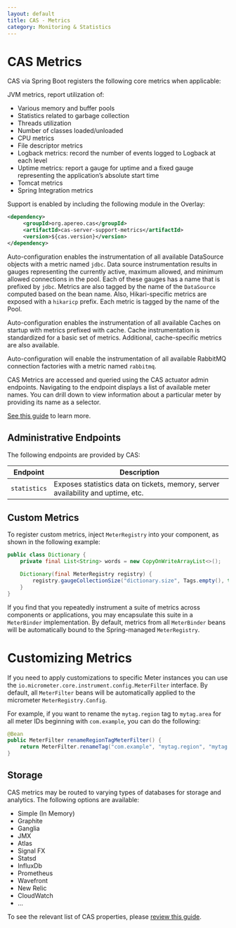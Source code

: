 ```yaml
---
layout: default
title: CAS - Metrics
category: Monitoring & Statistics
---
```


# CAS Metrics

CAS via Spring Boot registers the following core metrics when applicable:

JVM metrics, report utilization of:

- Various memory and buffer pools
- Statistics related to garbage collection
- Threads utilization
- Number of classes loaded/unloaded
- CPU metrics
- File descriptor metrics
- Logback metrics: record the number of events logged to Logback at each level
- Uptime metrics: report a gauge for uptime and a fixed gauge representing the application’s absolute start time
- Tomcat metrics
- Spring Integration metrics

Support is enabled by including the following module in the Overlay:

```xml
<dependency>
     <groupId>org.apereo.cas</groupId>
     <artifactId>cas-server-support-metrics</artifactId>
     <version>${cas.version}</version>
</dependency>
```

Auto-configuration enables the instrumentation of all available DataSource objects 
with a metric named `jdbc`. Data source instrumentation results in gauges representing the 
currently active, maximum allowed, and minimum allowed connections in the pool. 
Each of these gauges has a name that is prefixed by `jdbc`. Metrics are also tagged by the name of the `DataSource` 
computed based on the bean name. Also, Hikari-specific metrics are exposed with a `hikaricp` prefix. Each metric is tagged by the name of the Pool.

Auto-configuration enables the instrumentation of all available Caches on startup with metrics prefixed with cache. 
Cache instrumentation is standardized for a basic set of metrics. Additional, cache-specific metrics are also available.

Auto-configuration will enable the instrumentation of all available RabbitMQ connection factories with a metric named `rabbitmq`.

CAS Metrics are accessed and queried using the CAS actuator admin endpoints. 
Navigating to the endpoint displays a list of available meter names. 
You can drill down to view information about a particular meter by providing its name as a selector.

[See this guide](Monitoring-Statistics.html) to learn more.

## Administrative Endpoints

The following endpoints are provided by CAS:
 
| Endpoint                 | Description
|--------------------------|------------------------------------------------
| `statistics`             | Exposes statistics data on tickets, memory, server availability and uptime, etc.

## Custom Metrics

To register custom metrics, inject `MeterRegistry` into your component, as shown in the following example:

```java
public class Dictionary {
    private final List<String> words = new CopyOnWriteArrayList<>();

    Dictionary(final MeterRegistry registry) {
        registry.gaugeCollectionSize("dictionary.size", Tags.empty(), this.words);
    }
}
```

If you find that you repeatedly instrument a suite of metrics across components or applications,
 you may encapsulate this suite in a `MeterBinder` implementation. By default, metrics 
 from all `MeterBinder` beans will be automatically bound to the Spring-managed `MeterRegistry`.

# Customizing Metrics

If you need to apply customizations to specific Meter instances you can use the `io.micrometer.core.instrument.config.MeterFilter` interface. 
By default, all `MeterFilter` beans will be automatically applied to the micrometer `MeterRegistry.Config`.

For example, if you want to rename the `mytag.region` tag to `mytag.area` for all meter IDs beginning with `com.example`, you can do the following:

```java
@Bean
public MeterFilter renameRegionTagMeterFilter() {
    return MeterFilter.renameTag("com.example", "mytag.region", "mytag.area");
}
```

## Storage

CAS metrics may be routed to varying types of databases for storage and analytics. The following options are available:

- Simple (In Memory)
- Graphite
- Ganglia
- JMX
- Atlas
- Signal FX
- Statsd
- InfluxDb
- Prometheus
- Wavefront
- New Relic
- CloudWatch
- ...

To see the relevant list of CAS properties, please [review this guide](../configuration/Configuration-Properties.html#metrics).
